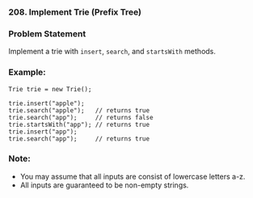 ### 208. Implement Trie (Prefix Tree)

### Problem Statement
Implement a trie with ```insert```, ```search```, and ```startsWith``` methods.

### Example:
```
Trie trie = new Trie();

trie.insert("apple");
trie.search("apple");   // returns true
trie.search("app");     // returns false
trie.startsWith("app"); // returns true
trie.insert("app");   
trie.search("app");     // returns true
```

### Note:

* You may assume that all inputs are consist of lowercase letters a-z.
* All inputs are guaranteed to be non-empty strings.